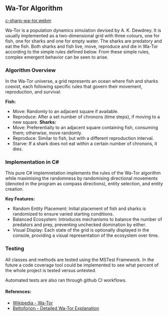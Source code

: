 ## Wa-Tor Algorithm

[c-sharp-wa-tor.webm](https://github.com/CaedenPH/Wa-Tor/assets/23421705/5446cfc9-c48d-450c-9325-138b09acbce1)


Wa-Tor is a population dynamics simulation devised by A. K. Dewdney. It is usually implemented as a two-dimensional grid with three colours, one for fish, one for sharks and one for empty water. The sharks are predatory and eat the fish. Both sharks and fish live, move, reproduce and die in Wa-Tor according to the simple rules defined below. From these simple rules, complex emergent behavior can be seen to arise.

### Algorithm Overview
In the Wa-Tor universe, a grid represents an ocean where fish and sharks coexist, each following specific rules that govern their movement, reproduction, and survival:

**Fish:**
- Move: Randomly to an adjacent square if available.
- Reproduce: After a set number of chronons (time steps), if moving to a new square.
**Sharks:**
- Move: Preferentially to an adjacent square containing fish, consuming them; otherwise, move randomly.
- Reproduce: Similar to fish, but with a different reproduction interval.
- Starve: If a shark does not eat within a certain number of chronons, it dies.

### Implementation in C#
This pure C# implemnetation implements the rules of the Wa-Tor algorithm while maximising the randomness by randomising directional movements (denoted in the program as compass directions), entity selection, and entity creation.

**Key Features:**
- Random Entity Placement: Initial placement of fish and sharks is randomized to ensure varied starting conditions.
- Balanced Ecosystem: Introduces mechanisms to balance the number of predators and prey, preventing unchecked domination by either.
- Visual Display: Each state of the grid is optionally displayed in the console, providing a visual representation of the ecosystem over time.

### Testing
All classes and methods are tested using the MSTest Framework.
In the future a code coverage tool could be implemented to see what percent of the whole project is tested versus untested.

Automated tests are also ran through github CI workflows.

#### References:
- [Wikipedia - Wa-Tor](https://en.wikipedia.org/wiki/Wa-Tor)
- [Beltoforion - Detailed Wa-Tor Explanation](https://beltoforion.de/en/wator)
